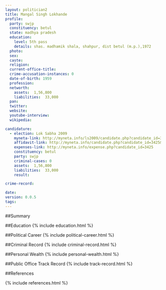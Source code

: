 ```yaml
---
layout: politician2
title: Mangal Singh Lokhande
profile: 
  party: swjp
  constituency: betul
  state: madhya pradesh
  education: 
    level: 5th pass
    details: shas. madhamik shala, shahpur, dist betul (m.p.),1972
  photo: 
  sex: 
  caste: 
  religion: 
  current-office-title: 
  crime-accusation-instances: 0
  date-of-birth: 1959
  profession: 
  networth: 
    assets:  1,56,800
    liabilities:  33,000
  pan: 
  twitter: 
  website: 
  youtube-interview: 
  wikipedia: 

candidature: 
  - election: Lok Sabha 2009
    myneta-link: http://myneta.info/ls2009/candidate.php?candidate_id=3425
    affidavit-link: http://myneta.info/candidate.php?candidate_id=3425&scan=original
    expenses-link: http://myneta.info/expense.php?candidate_id=3425
    constituency: betul 
    party: swjp
    criminal-cases: 0
    assets:  1,56,800
    liabilities:  33,000
    result:  

crime-record: 

date: 
version: 0.0.5
tags: 
---
```

##Summary


##Education
{% include education.html %}


##Political Career
{% include political-career.html %}


##Criminal Record
{% include criminal-record.html %}


##Personal Wealth
{% include personal-wealth.html %}


##Public Office Track Record
{% include track-record.html %}


##References


{% include references.html %}